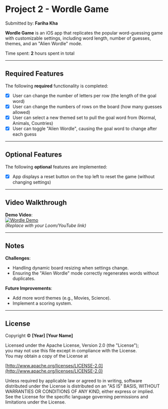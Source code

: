 # Project 2 - Wordle Game

Submitted by: **Fariha Kha**

**Wordle Game** is an iOS app that replicates the popular word-guessing game with customizable settings, including word length, number of guesses, themes, and an "Alien Wordle" mode.

Time spent: **2** hours spent in total

---

## Required Features

The following **required** functionality is completed:

- [x] User can change the number of letters per row (the length of the goal word)
- [x] User can change the numbers of rows on the board (how many guesses allowed)
- [x] User can select a new themed set to pull the goal word from (Normal, Animals, Countries)
- [x] User can toggle "Alien Wordle", causing the goal word to change after each guess

---

## Optional Features

The following **optional** features are implemented:

- [X] App displays a reset button on the top left to reset the game (without changing settings)

---

## Video Walkthrough

**Demo Video**:  
[![Wordle Demo](https://img.youtube.com/vi/YOUR_VIDEO_ID/0.jpg)](https://www.youtube.com/watch?v=YOUR_VIDEO_ID)  
*(Replace with your Loom/YouTube link)*

---

## Notes

**Challenges**:  
- Handling dynamic board resizing when settings change.
- Ensuring the "Alien Wordle" mode correctly regenerates words without duplicates.

**Future Improvements**:  
- Add more word themes (e.g., Movies, Science).
- Implement a scoring system.

---

## License

Copyright © **[Year]** **[Your Name]**  

Licensed under the Apache License, Version 2.0 (the "License");  
you may not use this file except in compliance with the License.  
You may obtain a copy of the License at  

[http://www.apache.org/licenses/LICENSE-2.0](http://www.apache.org/licenses/LICENSE-2.0)  

Unless required by applicable law or agreed to in writing, software distributed under the License is distributed on an "AS IS" BASIS, WITHOUT WARRANTIES OR CONDITIONS OF ANY KIND, either express or implied. See the License for the specific language governing permissions and limitations under the License.
